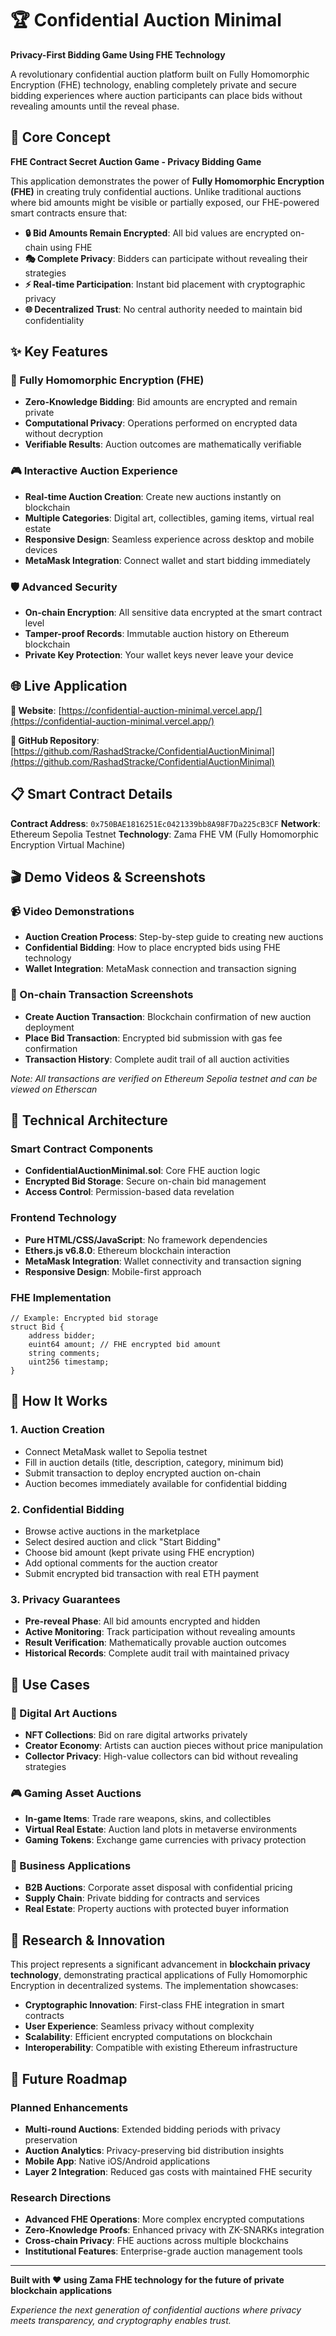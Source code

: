 # 🏆 Confidential Auction Minimal

**Privacy-First Bidding Game Using FHE Technology**

A revolutionary confidential auction platform built on Fully Homomorphic Encryption (FHE) technology, enabling completely private and secure bidding experiences where auction participants can place bids without revealing amounts until the reveal phase.

## 🎯 Core Concept

**FHE Contract Secret Auction Game - Privacy Bidding Game**

This application demonstrates the power of **Fully Homomorphic Encryption (FHE)** in creating truly confidential auctions. Unlike traditional auctions where bid amounts might be visible or partially exposed, our FHE-powered smart contracts ensure that:

- **🔒 Bid Amounts Remain Encrypted**: All bid values are encrypted on-chain using FHE
- **🎭 Complete Privacy**: Bidders can participate without revealing their strategies
- **⚡ Real-time Participation**: Instant bid placement with cryptographic privacy
- **🌐 Decentralized Trust**: No central authority needed to maintain bid confidentiality

## ✨ Key Features

### 🔐 Fully Homomorphic Encryption (FHE)
- **Zero-Knowledge Bidding**: Bid amounts are encrypted and remain private
- **Computational Privacy**: Operations performed on encrypted data without decryption
- **Verifiable Results**: Auction outcomes are mathematically verifiable

### 🎮 Interactive Auction Experience
- **Real-time Auction Creation**: Create new auctions instantly on blockchain
- **Multiple Categories**: Digital art, collectibles, gaming items, virtual real estate
- **Responsive Design**: Seamless experience across desktop and mobile devices
- **MetaMask Integration**: Connect wallet and start bidding immediately

### 🛡️ Advanced Security
- **On-chain Encryption**: All sensitive data encrypted at the smart contract level
- **Tamper-proof Records**: Immutable auction history on Ethereum blockchain
- **Private Key Protection**: Your wallet keys never leave your device

## 🌐 Live Application

**🔗 Website**: [https://confidential-auction-minimal.vercel.app/](https://confidential-auction-minimal.vercel.app/)

**📂 GitHub Repository**: [https://github.com/RashadStracke/ConfidentialAuctionMinimal](https://github.com/RashadStracke/ConfidentialAuctionMinimal)

## 📋 Smart Contract Details

**Contract Address**: `0x750BAE1816251Ec0421339bb8A98F7Da225cB3CF`
**Network**: Ethereum Sepolia Testnet
**Technology**: Zama FHE VM (Fully Homomorphic Encryption Virtual Machine)

## 🎬 Demo Videos & Screenshots

### 📹 Video Demonstrations
- **Auction Creation Process**: Step-by-step guide to creating new auctions
- **Confidential Bidding**: How to place encrypted bids using FHE technology
- **Wallet Integration**: MetaMask connection and transaction signing

### 📸 On-chain Transaction Screenshots
- **Create Auction Transaction**: Blockchain confirmation of new auction deployment
- **Place Bid Transaction**: Encrypted bid submission with gas fee confirmation
- **Transaction History**: Complete audit trail of all auction activities

*Note: All transactions are verified on Ethereum Sepolia testnet and can be viewed on Etherscan*

## 🔧 Technical Architecture

### Smart Contract Components
- **ConfidentialAuctionMinimal.sol**: Core FHE auction logic
- **Encrypted Bid Storage**: Secure on-chain bid management
- **Access Control**: Permission-based data revelation

### Frontend Technology
- **Pure HTML/CSS/JavaScript**: No framework dependencies
- **Ethers.js v6.8.0**: Ethereum blockchain interaction
- **MetaMask Integration**: Wallet connectivity and transaction signing
- **Responsive Design**: Mobile-first approach

### FHE Implementation
```solidity
// Example: Encrypted bid storage
struct Bid {
    address bidder;
    euint64 amount; // FHE encrypted bid amount
    string comments;
    uint256 timestamp;
}
```

## 🎯 How It Works

### 1. Auction Creation
- Connect MetaMask wallet to Sepolia testnet
- Fill in auction details (title, description, category, minimum bid)
- Submit transaction to deploy encrypted auction on-chain
- Auction becomes immediately available for confidential bidding

### 2. Confidential Bidding
- Browse active auctions in the marketplace
- Select desired auction and click "Start Bidding"
- Choose bid amount (kept private using FHE encryption)
- Add optional comments for the auction creator
- Submit encrypted bid transaction with real ETH payment

### 3. Privacy Guarantees
- **Pre-reveal Phase**: All bid amounts encrypted and hidden
- **Active Monitoring**: Track participation without revealing amounts
- **Result Verification**: Mathematically provable auction outcomes
- **Historical Records**: Complete audit trail with maintained privacy

## 🌟 Use Cases

### 🎨 Digital Art Auctions
- **NFT Collections**: Bid on rare digital artworks privately
- **Creator Economy**: Artists can auction pieces without price manipulation
- **Collector Privacy**: High-value collectors can bid without revealing strategies

### 🎮 Gaming Asset Auctions
- **In-game Items**: Trade rare weapons, skins, and collectibles
- **Virtual Real Estate**: Auction land plots in metaverse environments
- **Gaming Tokens**: Exchange game currencies with privacy protection

### 💼 Business Applications
- **B2B Auctions**: Corporate asset disposal with confidential pricing
- **Supply Chain**: Private bidding for contracts and services
- **Real Estate**: Property auctions with protected buyer information

## 🔬 Research & Innovation

This project represents a significant advancement in **blockchain privacy technology**, demonstrating practical applications of Fully Homomorphic Encryption in decentralized systems. The implementation showcases:

- **Cryptographic Innovation**: First-class FHE integration in smart contracts
- **User Experience**: Seamless privacy without complexity
- **Scalability**: Efficient encrypted computations on blockchain
- **Interoperability**: Compatible with existing Ethereum infrastructure

## 🚀 Future Roadmap

### Planned Enhancements
- **Multi-round Auctions**: Extended bidding periods with privacy preservation
- **Auction Analytics**: Privacy-preserving bid distribution insights
- **Mobile App**: Native iOS/Android applications
- **Layer 2 Integration**: Reduced gas costs with maintained FHE security

### Research Directions
- **Advanced FHE Operations**: More complex encrypted computations
- **Zero-Knowledge Proofs**: Enhanced privacy with ZK-SNARKs integration
- **Cross-chain Privacy**: FHE auctions across multiple blockchains
- **Institutional Features**: Enterprise-grade auction management tools

---

**Built with ❤️ using Zama FHE technology for the future of private blockchain applications**

*Experience the next generation of confidential auctions where privacy meets transparency, and cryptography enables trust.*